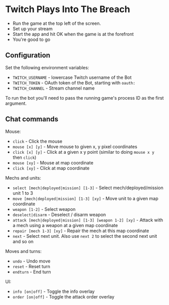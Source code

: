 # Twitch Plays Into The Breach

* Run the game at the top left of the screen.
* Set up your stream
* Start the app and hit OK when the game is at the forefront
* You're good to go

## Configuration

Set the following environment variables:

- `TWITCH_USERNAME` - lowercase Twitch username of the Bot
- `TWITCH_TOKEN` - OAuth token of the Bot, starting with `oauth:`
- `TWITCH_CHANNEL` - Stream channel name

To run the bot you'll need to pass the running game's process ID as the first argument.

## Chat commands

Mouse:
- `click` - Click the mouse
- `mouse [x] [y]` - Move mouse to given x, y pixel coordinates
- `click [x] [y]` - Click at a given x y point (similar to doing `mouse x y` then `click`)
- `mouse [xy]` - Mouse at map coordinate
- `click [xy]` - Click at map coordinate

Mechs and units:
- `select [mech|deployed|mission] [1-3]` - Select mech/deployed/mission unit 1 to 3
- `move [mech|deployed|mission] [1-3] [xy]` - Move unit to a given map coordinate
- `weapon [1-2]` - Select weapon
- `deselect|disarm` - Deselect / disarm weapon
- `attack [mech|deployed|mission] [1-3] [weapon 1-2] [xy]` - Attack with a mech using a weapon at a given map coordinate
- `repair [mech 1-3] [xy]` - Repair the mech at this map coordinate
- `next` - Select next unit. Also use `next 2` to select the second next unit and so on

Moves and turns:
- `undo` - Undo move
- `reset` - Reset turn
- `endturn` - End turn

UI:
- `info [on|off]` - Toggle the info overlay
- `order [on|off]` - Toggle the attack order overlay